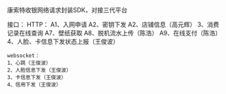 康索特收银网络请求封装SDK，对接三代平台

接口：
    HTTP：
    A1、入网申请
    A2、密钥下发
    A2、店铺信息（高元辉）
    3、消费记录在线查询
    A7、壁纸获取
    A8、脱机流水上传（陈浩）
    A9、在线支付（陈浩）
    4、人脸、卡信息下发状态上报（王俊波）

    websocket：
    1、心跳（王俊波）
    2、人脸信息下发（王俊波）
    3、卡信息下发（王俊波）
    4、信用下发（王俊波）